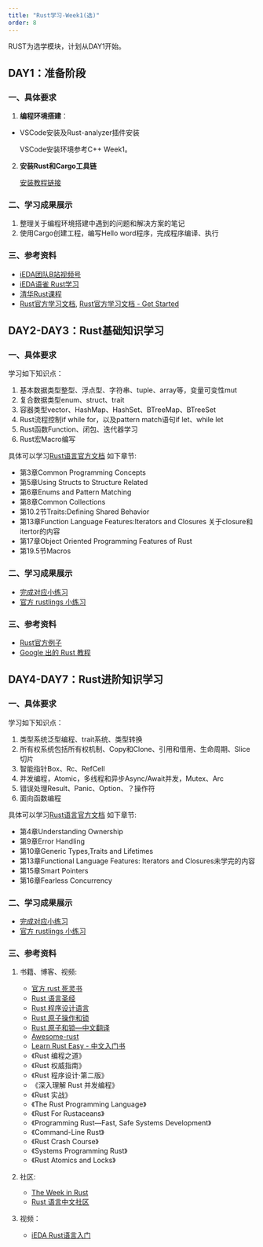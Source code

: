 ```yaml
---
title: "Rust学习-Week1(选)"
order: 8
---
```


RUST为选学模块，计划从DAY1开始。

## DAY1：准备阶段

### 一、具体要求

1. **编程环境搭建**： 
  - VSCode安装及Rust-analyzer插件安装 
    
    VSCode安装环境参考C++ Week1。

2. **安装Rust和Cargo工具链**
    
    [安装教程链接](https://www.rust-lang.org/tools/install)


### 二、学习成果展示

1. 整理关于编程环境搭建中遇到的问题和解决方案的笔记
2. 使用Cargo创建工程，编写Hello word程序，完成程序编译、执行


### 三、参考资料

- [iEDA团队B站视频号](https://space.bilibili.com/1189298533)
- [iEDA语雀 Rust学习](https://ieda.yuque.com/kzqyb5/lfqbw8)
- [清华Rust课程](https://lab.cs.tsinghua.edu.cn/rust/)
- [Rust官方学习文档](https://doc.rust-lang.org/book/), [Rust官方学习文档 - Get Started](https://www.rust-lang.org/learn/get-started)

## DAY2-DAY3：Rust基础知识学习

### 一、具体要求

学习如下知识点：

1. 基本数据类型整型、浮点型、字符串、tuple、array等，变量可变性mut
2. 复合数据类型enum、struct、trait
3. 容器类型vector、HashMap、HashSet、BTreeMap、BTreeSet 
4. Rust流程控制if while for，以及pattern match语句if let、while let
5. Rust函数Function、闭包、迭代器学习
6. Rust宏Macro编写

具体可以学习[Rust语言官方文档](https://doc.rust-lang.org/book/) 如下章节:
   - 第3章Common Programming Concepts
   - 第5章Using Structs to Structure Related
   - 第6章Enums and Pattern Matching
   - 第8章Common Collections
   - 第10.2节Traits:Defining Shared Behavior
   - 第13章Function Language Features:Iterators and Closures 关于closure和itertor的内容
   - 第17章Object Oriented Programming Features of Rust
   - 第19.5节Macros

### 二、学习成果展示

- [完成对应小练习](https://exercism.org/tracks/rust)
- [官方 rustlings 小练习](https://rustlings.cool/)

### 三、参考资料
   - [Rust官方例子](https://rustwiki.org/zh-CN/rust-by-example/index.html)
   - [Google 出的 Rust 教程](https://google.github.io/comprehensive-rust/welcome.html)

## DAY4-DAY7：Rust进阶知识学习

### 一、具体要求

学习如下知识点：

1. 类型系统泛型编程、trait系统、类型转换
2. 所有权系统包括所有权机制、Copy和Clone、引用和借用、生命周期、Slice切片
3. 智能指针Box、Rc、RefCell
4. 并发编程，Atomic，多线程和异步Async/Await并发，Mutex、Arc
5. 错误处理Result、Panic、Option、？操作符
6. 面向函数编程

具体可以学习[Rust语言官方文档](https://doc.rust-lang.org/book/) 如下章节:
   - 第4章Understanding Ownership
   - 第9章Error Handling
   - 第10章Generic Types,Traits and Lifetimes
   - 第13章Functional Language Features: Iterators and Closures未学完的内容
   - 第15章Smart Pointers
   - 第16章Fearless Concurrency
   

### 二、学习成果展示

- [完成对应小练习](https://exercism.org/tracks/rust)
- [官方 rustlings 小练习](https://rustlings.cool/)

### 三、参考资料
1. 书籍、博客、视频:
   - [官方 rust 死灵书](https://doc.rust-lang.org/nomicon/intro.html)
   - [Rust 语言圣经](https://course.rs/basic/intro.html)
   - [Rust 程序设计语言](https://kaisery.github.io/trpl-zh-cn/title-page.html)
   - [Rust 原子操作和锁](https://marabos.nl/atomics/)
   - [Rust 原子和锁—中文翻译](https://atomics.rs/about-book.html)
   - [Awesome-rust](https://github.com/rust-unofficial/awesome-rust)
   - [Learn Rust Easy - 中文入门书](https://rustycab.github.io/LearnRustEasy/)
   - 《Rust 编程之道》
   - 《Rust 权威指南》
   - 《Rust 程序设计·第二版》
   - 《深入理解 Rust 并发编程》
   - 《Rust 实战》
   - 《The Rust Programming Language》
   - 《Rust For Rustaceans》
   - 《Programming Rust—Fast, Safe Systems Development》
   - 《Command-Line Rust》
   - 《Rust Crash Course》
   - 《Systems Programming Rust》
   - 《Rust Atomics and Locks》

2. 社区:
   - [The Week in Rust](https://this-week-in-rust.org/)
   - [Rust 语言中文社区](https://rustcc.cn/)

3. 视频：
   - [iEDA Rust语言入门](https://space.bilibili.com/1189298533/channel/seriesdetail?sid=3638328)
